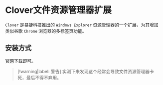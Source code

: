 # Clover文件资源管理器扩展

`Clover` 是易捷科技推出的 `Windows Explorer` 资源管理器的一个扩展，为其增加类似谷歌 `Chrome` 浏览器的多标签页功能。

## 安装方式

[官网](http://cn.ejie.me/)下载即可。

> [!warning|label: 警告]
> 实测下来发现这个经常会导致文件资源管理器卡死，最后不得不弃用。
